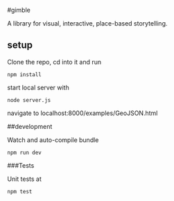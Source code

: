 #gimble

A library for visual, interactive, place-based storytelling.

## setup

Clone the repo, cd into it and run

```
npm install
```

start local server with

```
node server.js
```

navigate to localhost:8000/examples/GeoJSON.html

##development

Watch and auto-compile bundle

```
npm run dev
```


###Tests

Unit tests at 

```
npm test
```